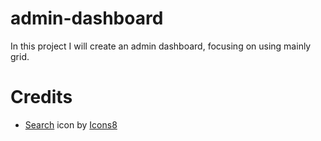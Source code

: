 # admin-dashboard
In this project I will create an admin dashboard, focusing on using
mainly grid.









# Credits
- <a target="_blank" href="https://icons8.com/icon/132/search">Search</a> icon by <a target="_blank" href="https://icons8.com">Icons8</a>